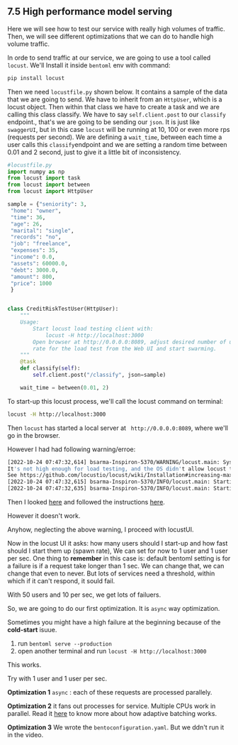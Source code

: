 ## 7.5 High performance model serving

Here we will see how to test our service with really high volumes of traffic. Then, we will see different optimizations  that we can do to handle high volume traffic. 

In orde to send traffic at our service, we are going to use a tool called `locust`. We'll Install it inside `bentoml` env with command:

```bash
pip install locust
``` 

Then we need `locustfile.py` shown below. It contains a sample of the data that we are going to send. We have to inherit from an `HttpUser`, which is a locust object.  Then within that class we have to create a task and we are calling this class classify. We have to say `self.client.post` to our `classify` endpoint., that's we are going to be sending our `json`. It is just like `swaggerUI`, but in this case `locust` will be running at 10, 100 or even more rps (requests per second). We are defining a `wait_time`, between each time a user calls this `classify`endpoint and we are setting a random time between 0.01 and 2 second, just to give it a little bit of inconsistency. 


```python
#locustfile.py
import numpy as np
from locust import task
from locust import between
from locust import HttpUser

sample = {"seniority": 3,
 "home": "owner",
 "time": 36,
 "age": 26,
 "marital": "single",
 "records": "no",
 "job": "freelance",
 "expenses": 35,
 "income": 0.0,
 "assets": 60000.0,
 "debt": 3000.0,
 "amount": 800,
 "price": 1000
 }


class CreditRiskTestUser(HttpUser):
    """
    Usage:
        Start locust load testing client with:
            locust -H http://localhost:3000
        Open browser at http://0.0.0.0:8089, adjust desired number of users and spawn
        rate for the load test from the Web UI and start swarming.
    """
    @task
    def classify(self):
        self.client.post("/classify", json=sample)

    wait_time = between(0.01, 2)
```

To start-up this locust process, we'll call the locust command on terminal:

```bash
locust -H http://localhost:3000
```

Then `locust` has started a local server at ` http://0.0.0.0:8089`, where we'll go in the browser.

However I had had following warning/erroe:
```bash
[2022-10-24 07:47:32,614] bsarma-Inspiron-5370/WARNING/locust.main: System open file limit '1024' is below minimum setting '10000'.
It's not high enough for load testing, and the OS didn't allow locust to increase it by itself.
See https://github.com/locustio/locust/wiki/Installation#increasing-maximum-number-of-open-files-limit for more info.
[2022-10-24 07:47:32,615] bsarma-Inspiron-5370/INFO/locust.main: Starting web interface at http://0.0.0.0:8089 (accepting connections from all network interfaces)
[2022-10-24 07:47:32,635] bsarma-Inspiron-5370/INFO/locust.main: Starting Locust 2.12.2
```
Then I looked [here](https://github.com/locustio/locust/wiki/Installation#increasing-maximum-number-of-open-files-limit) and followed the instructions [here](https://www.tecmint.com/increase-set-open-file-limits-in-linux/).

 However it doesn't work. 
 
 Anyhow, neglecting the above warning, I proceed with locustUI. 

Now in the locust UI it asks: how many users should I start-up and how fast should I start them up (spawn rate), We can set for now to 1 user and 1 user per sec. One thing to **remember** in this case is: default bentoml setting is for a failure is if a request take longer than 1 sec. We can change that, we can change that even to never. But lots of services need a threshold, within which if it can't respond, it sould fail. 

With 50 users and 10 per sec, we get lots of failuers. 

So, we are going to do our first optimization. It is `async` way optimization. 

Sometimes you might have a high failure at the beginning because of the **cold-start** isuue. 

1. run `bentoml serve --production`
2. open another terminal and run `locust -H http://localhost:3000`

This works. 

Try with 1 user and 1 user per sec. 

**Optimization 1** `async` : each of these requests are  processed parallely.

**Optimization 2** it fans out processes for service. Multiple CPUs work in parallel.  Read it [here](https://docs.bentoml.org/en/latest/guides/batching.html) to know more about how adaptive batching works.

**Optimization 3** We wrote the `bentoconfiguration.yaml`. But we ddn't run it in the video.